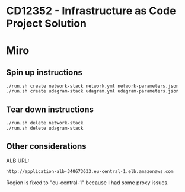 # CD12352 - Infrastructure as Code Project Solution
# Miro

## Spin up instructions
```
./run.sh create network-stack network.yml network-parameters.json
./run.sh create udagram-stack udagram.yml udagram-parameters.json
```

## Tear down instructions
```
./run.sh delete network-stack 
./run.sh delete udagram-stack 
```

## Other considerations
ALB URL:
```
http://application-alb-340673633.eu-central-1.elb.amazonaws.com
```
Region is fixed to "eu-central-1" because I had some proxy issues.